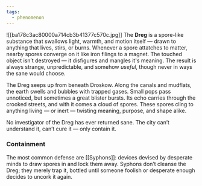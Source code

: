 ```yaml
---
tags:
  - phenomenon
---
```

![[ba178c3ac80000a714cb3b41377c570c.jpg]]
The **Dreg** is a spore-like substance that swallows light, warmth, and motion itself — drawn to anything that lives, stirs, or burns. Whenever a spore attatches to matter, nearby spores converge on it like iron filings to a magnet. The touched object isn’t destroyed — it disfigures and mangles it's meaning. The result is always strange, unpredictable, and somehow _useful_, though never in ways the sane would choose.

The Dreg seeps up from beneath Droskow. Along the canals and mudflats, the earth swells and bubbles with trapped gases. Small pops pass unnoticed, but sometimes a great blister bursts. Its echo carries through the crooked streets, and with it comes a cloud of spores. These spores cling to anything living — or inert — twisting meaning, purpose, and shape alike.

No investigator of the Dreg has ever returned sane. The city can’t understand it, can’t cure it — only contain it.

### Containment

The most common defense are [[Syphons]]: devices devised by desperate minds to draw spores in and lock them away. Syphons don’t cleanse the Dreg; they merely trap it, bottled until someone foolish or desperate enough decides to uncork it again.